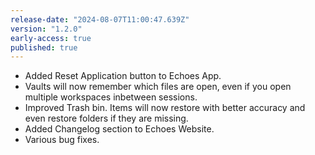 ```yaml
---
release-date: "2024-08-07T11:00:47.639Z"
version: "1.2.0"
early-access: true
published: true
---
```

- Added Reset Application button to Echoes App.
- Vaults will now remember which files are open, even if you open multiple workspaces inbetween sessions.
- Improved Trash bin. Items will now restore with better accuracy and even restore folders if they are missing.
- Added Changelog section to Echoes Website.
- Various bug fixes.
